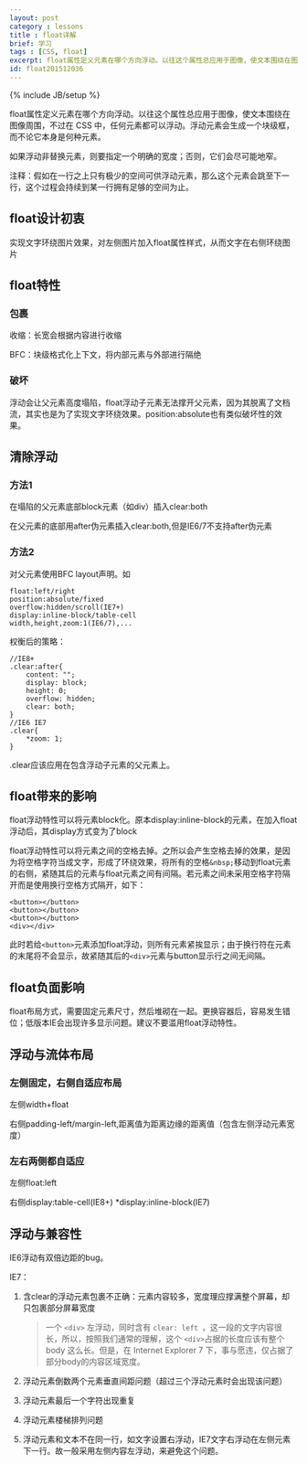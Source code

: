 ```yaml
---
layout: post
category : lessons
title : float详解
brief: 学习
tags : [CSS, float]
excerpt: float属性定义元素在哪个方向浮动。以往这个属性总应用于图像，使文本围绕在图像周围，不过在 CSS 中，任何元素都可以浮动。浮动元素会生成一个块级框，而不论它本身是何种元素。如果浮动非替换元素，则要指定一个明确的宽度；否则，它们会尽可能地窄。
id: float201512036
---
```

{% include JB/setup %}

float属性定义元素在哪个方向浮动。以往这个属性总应用于图像，使文本围绕在图像周围，不过在 CSS 中，任何元素都可以浮动。浮动元素会生成一个块级框，而不论它本身是何种元素。

如果浮动非替换元素，则要指定一个明确的宽度；否则，它们会尽可能地窄。

注释：假如在一行之上只有极少的空间可供浮动元素，那么这个元素会跳至下一行，这个过程会持续到某一行拥有足够的空间为止。

## float设计初衷

实现文字环绕图片效果，对左侧图片加入float属性样式，从而文字在右侧环绕图片

## float特性

### 包裹

收缩：长宽会根据内容进行收缩

BFC：块级格式化上下文，将内部元素与外部进行隔绝

### 破坏

浮动会让父元素高度塌陷，float浮动子元素无法撑开父元素，因为其脱离了文档流，其实也是为了实现文字环绕效果。position:absolute也有类似破坏性的效果。

## 清除浮动

### 方法1

在塌陷的父元素底部block元素（如div）插入clear:both

在父元素的底部用after伪元素插入clear:both,但是IE6/7不支持after伪元素

### 方法2

对父元素使用BFC layout声明。如

	float:left/right
	position:absolute/fixed
	overflow:hidden/scroll(IE7+)
	display:inline-block/table-cell
	width,height,zoom:1(IE6/7),...

权衡后的策略：

	//IE8+
	.clear:after{
		content: "";
		display: block;
		height: 0;
		overflow: hidden;
		clear: both;
	}
	//IE6 IE7
	.clear{
		*zoom: 1;
	}

.clear应该应用在包含浮动子元素的父元素上。

## float带来的影响

float浮动特性可以将元素block化。原本display:inline-block的元素，在加入float浮动后，其display方式变为了block

float浮动特性可以将元素之间的空格去掉。之所以会产生空格去掉的效果，是因为将空格字符当成文字，形成了环绕效果，将所有的空格`&nbsp;`移动到float元素的右侧，紧随其后的元素与float元素之间有间隔。若元素之间未采用空格字符隔开而是使用换行空格方式隔开，如下：

	<button></button>
	<button></button>
	<button></button>
	<div></div>

此时若给`<button>`元素添加float浮动，则所有元素紧挨显示；由于换行符在元素的末尾将不会显示，故紧随其后的`<div>`元素与button显示行之间无间隔。

## float负面影响

float布局方式，需要固定元素尺寸，然后堆砌在一起。更换容器后，容易发生错位；低版本IE会出现许多显示问题。建议不要滥用float浮动特性。

## 浮动与流体布局

### 左侧固定，右侧自适应布局

左侧width+float

右侧padding-left/margin-left,距离值为距离边缘的距离值（包含左侧浮动元素宽度）

### 左右两侧都自适应

左侧float:left

右侧display:table-cell(IE8+)    *display:inline-block(IE7)

## 浮动与兼容性

IE6浮动有双倍边距的bug。

IE7：

1. 含clear的浮动元素包裹不正确：元素内容较多，宽度理应撑满整个屏幕，却只包裹部分屏幕宽度 
    > 一个 `<div>` 左浮动，同时含有 `clear: left `，这一段的文字内容很长，所以，按照我们通常的理解，这个 `<div>`占据的长度应该有整个 body 这么长。但是，在 Internet Explorer 7 下，事与愿违，仅占据了部分body的内容区域宽度。

2. 浮动元素倒数两个元素垂直间距问题（超过三个浮动元素时会出现该问题）
3. 浮动元素最后一个字符出现重复
4. 浮动元素楼梯排列问题
5. 浮动元素和文本不在同一行，如文字设置右浮动，IE7文字右浮动在左侧元素下一行。故一般采用左侧内容左浮动，来避免这个问题。





	
